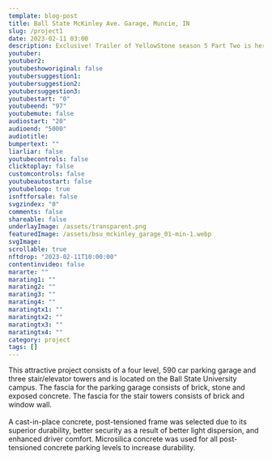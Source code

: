 ```yaml
---
template: blog-post
title: Ball State McKinley Ave. Garage, Muncie, IN
slug: /project1
date: 2023-02-11 03:00
description: Exclusive! Trailer of YellowStone season 5 Part Two is here! There's more drama and action than any season before.
youtuber: 
youtuber2: 
youtubeshoworiginal: false
youtubersuggestion1: 
youtubersuggestion2: 
youtubersuggestion3: 
youtubestart: "0"
youtubeend: "97"
youtubemute: false
audiostart: "20"
audioend: "5000"
audiotitle: 
bumpertext: ""
liarliar: false
youtubecontrols: false
clicktoplay: false
customcontrols: false
youtubeautostart: false
youtubeloop: true
isnftforsale: false
svgzindex: "0"
comments: false
shareable: false
underlayImage: /assets/transparent.png
featuredImage: /assets/bsu_mckinley_garage_01-min-1.webp
svgImage: 
scrollable: true
nftdrop: "2023-02-11T10:00:00"
contentinvideo: false
mararte: ""
marating1: ""
marating2: ""
marating3: ""
marating4: ""
maratingtx1: ""
maratingtx2: ""
maratingtx3: ""
maratingtx4: ""
category: project
tags: []
---
```

<!-- <div class="contentinside lake1" style=""> -->
<!-- <img class="" src="/assets/lakemouth.webp" width="100%" style=" z-index:-1; opacity:0;
animation: kariFilter 6s ease-in-out;
animation-delay: 4s;
animation-iteration-count:infinite;
" /> -->


<!-- <div class="bubble bubble-bottom-left" style="position:absolute; width:; top:30%; left:20vw; display:flex; justify-content:center;backdrop-filter: blur(6px);
animation: bubbleBop 9s ease-in;
animation-delay: 6s;
animation-direction: forwards;
animation-iteration-count:1;
opacity:0;
"><span style="font-size:120%; font-weight:bold;"><span style="font-size:160%; font-weight:bold;"></span></div>


<div class="bubble bubble-bottom-right" style="position:absolute; width:50vw; top:50%; right:20vw; display:block; justify-content:center; font-size:110%;backdrop-filter: blur(6px);
animation: bubbleBop1 10s ease-in;
animation-delay:8s;
animation-direction: forwards;
animation-iteration-count:1;
opacity:0;
"><span style="font-weight:bold;"></span></div>
</div> -->


<div class="contentbody" style="text-align:left !important; margin-top:0;">


This attractive project consists of a four level, 590 car parking garage and three stair/elevator towers and is located on the Ball State University campus. The fascia for the parking garage consists of brick, stone and exposed concrete. The fascia for the stair towers consists of brick and window wall.
<br /><br />
A cast-in-place concrete, post-tensioned frame was selected due to its superior durability, better security as a result of better light dispersion, and enhanced driver comfort. Microsilica concrete was used for all post-tensioned concrete parking levels to increase durability.

</div>